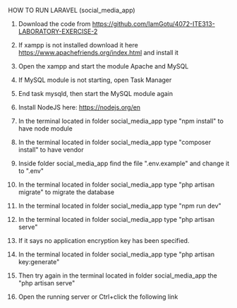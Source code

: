 HOW TO RUN LARAVEL (social_media_app)

1. Download the code from https://github.com/IamGotu/4072-ITE313-LABORATORY-EXERCISE-2

2. If xampp is not installed download it here https://www.apachefriends.org/index.html and install it

3. Open the xampp and start the module Apache and MySQL

4. If MySQL module is not starting, open Task Manager

5. End task mysqld, then start the MySQL module again

7. Install NodeJS here: https://nodejs.org/en

8. In the terminal located in folder social_media_app type "npm install" to have node module

9. In the terminal located in folder social_media_app type "composer install" to have vendor

10. Inside folder social_media_app find the file ".env.example" and change it to ".env"

11. In the terminal located in folder social_media_app type "php artisan migrate" to migrate the database

12. In the terminal located in folder social_media_app type "npm run dev"

13. In the terminal located in folder social_media_app type "php artisan serve"

14. If it says no application encryption key has been specified.

15. In the terminal located in folder social_media_app type "php artisan key:generate"

16. Then try again in the terminal located in folder social_media_app the "php artisan serve"

17. Open the running server or Ctrl+click the following link